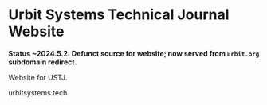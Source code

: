 # Urbit Systems Technical Journal Website

**Status ~2024.5.2:  Defunct source for website; now served from `urbit.org` subdomain redirect.**

Website for USTJ.

urbitsystems.tech
